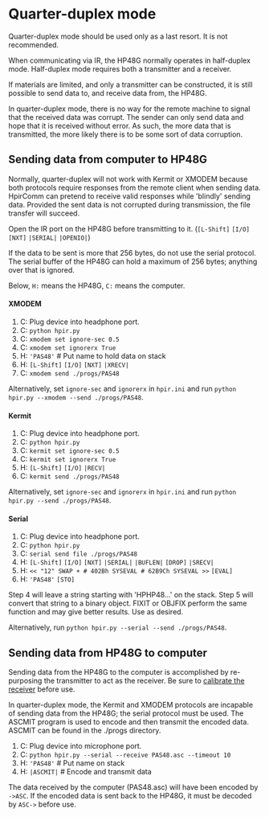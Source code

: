 # Quarter-duplex mode

Quarter-duplex mode should be used only as a last resort. It is not recommended.

When communicating via IR, the HP48G normally operates in half-duplex mode. Half-duplex mode requires both a transmitter and a receiver.

If materials are limited, and only a transmitter can be constructed, it is still possible to send data to, and receive data from, the HP48G.

In quarter-duplex mode, there is no way for the remote machine to signal that the received data was corrupt. The sender can only send data and hope that it is received without error. As such, the more data that is transmitted, the more likely there is to be some sort of data corruption.


## Sending data from computer to HP48G

Normally, quarter-duplex will not work with Kermit or XMODEM because both protocols require responses from the remote client when sending data. HpirComm can pretend to receive valid responses while 'blindly' sending data. Provided the sent data is not corrupted during transmission, the file transfer will succeed.

Open the IR port on the HP48G before transmitting to it. (`[L-Shift]` `[I/O]` `[NXT]` `|SERIAL|` `|OPENIO|`)

If the data to be sent is more that 256 bytes, do not use the serial protocol. The serial buffer of the HP48G can hold a maximum of 256 bytes; anything over that is ignored.

Below, `H:` means the HP48G, `C:` means the computer.

#### XMODEM
1. C: Plug device into headphone port.
1. C: `python hpir.py`
1. C: `xmodem set ignore-sec 0.5`
1. C: `xmodem set ignorerx True`
1. H: `'PAS48'`     # Put name to hold data on stack
1. H: `[L-Shift]` `[I/O]` `[NXT]` `|XRECV|`
1. C: `xmodem send ./progs/PAS48`

Alternatively, set `ignore-sec` and `ignorerx` in `hpir.ini` and run `python hpir.py --xmodem --send ./progs/PAS48`.

#### Kermit
1. C: Plug device into headphone port.
1. C: `python hpir.py`
1. C: `kermit set ignore-sec 0.5`
1. C: `kermit set ignorerx True`
1. H: `[L-Shift]` `[I/O]` `|RECV|`
1. C: `kermit send ./progs/PAS48`

Alternatively, set `ignore-sec` and `ignorerx` in `hpir.ini` and run `python hpir.py --send ./progs/PAS48`.

#### Serial

1. C: Plug device into headphone port.
1. C: `python hpir.py`
1. C: `serial send file ./progs/PAS48`
1. H: `[L-Shift]` `[I/O]` `[NXT]` `|SERIAL|` `|BUFLEN|` `[DROP]` `|SRECV|`    
1. H: `<< "12" SWAP + # 402Bh SYSEVAL # 62B9Ch SYSEVAL >>` `[EVAL]`
1. H: `'PAS48'` `[STO]`

Step 4 will leave a string starting with 'HPHP48...' on the stack. Step 5 will convert that string to a binary object. FIXIT or OBJFIX perform the same function and may give better results. Use as desired.

Alternatively, run `python hpir.py --serial --send ./progs/PAS48`.

## Sending data from HP48G to computer

Sending data from the HP48G to the computer is accomplished by re-purposing the transmitter to act as the receiver. Be sure to [calibrate the receiver](./calibrate.md) before use.

In quarter-duplex mode, the Kermit and XMODEM protocols are incapable of sending data from the HP48G; the serial protocol must be used. The ASCMIT program is used to encode and then transmit the encoded data. ASCMIT can be found in the ./progs directory.

1. C: Plug device into microphone port.
1. C: `python hpir.py --serial --receive PAS48.asc --timeout 10`
1. H: `'PAS48'`     # Put name on stack
1. H: `|ASCMIT|`    # Encode and transmit data

The data received by the computer (PAS48.asc) will have been encoded by `->ASC`. If the encoded data is sent back to the HP48G, it must be decoded by `ASC->` before use.
